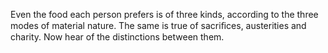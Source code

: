 Even the food each person prefers is of three kinds, according to the three modes of material nature. The same is true of sacriﬁces, austerities and charity. Now hear of the distinctions between them.
